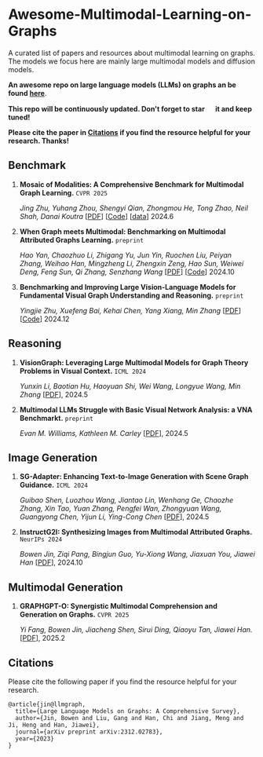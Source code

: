 # Awesome-Multimodal-Learning-on-Graphs

A curated list of papers and resources about multimodal learning on graphs. The models we focus here are mainly large multimodal models and diffusion models.

**An awesome repo on large language models (LLMs) on graphs an be found [here](https://github.com/PeterGriffinJin/Awesome-Language-Model-on-Graphs)**.

**This repo will be continuously updated. Don't forget to star <img src="./fig/star.svg" width="15" height="15" /> it and keep tuned!**

**Please cite the paper in [Citations](#citations) if you find the resource helpful for your research. Thanks!**

## Benchmark
1. **Mosaic of Modalities: A Comprehensive Benchmark for Multimodal Graph Learning.** `CVPR 2025`

    *Jing Zhu, Yuhang Zhou, Shengyi Qian, Zhongmou He, Tong Zhao, Neil Shah, Danai Koutra* [[PDF](https://arxiv.org/abs/2406.16321)] [[Code](https://github.com/mm-graph-benchmark/mm-graph-benchmark)] [[data](https://huggingface.co/datasets/mm-graph-org/mm-graph)] 2024.6

2. **When Graph meets Multimodal: Benchmarking on Multimodal Attributed Graphs Learning.** `preprint`

    *Hao Yan, Chaozhuo Li, Zhigang Yu, Jun Yin, Ruochen Liu, Peiyan Zhang, Weihao Han, Mingzheng Li, Zhengxin Zeng, Hao Sun, Weiwei Deng, Feng Sun, Qi Zhang, Senzhang Wang* [[PDF](https://arxiv.org/abs/2410.09132)] [[Code](https://github.com/sktsherlock/ATG)] 2024.10

3. **Benchmarking and Improving Large Vision-Language Models for Fundamental Visual Graph Understanding and Reasoning.** `preprint`

    *Yingjie Zhu, Xuefeng Bai, Kehai Chen, Yang Xiang, Min Zhang* [[PDF](https://arxiv.org/abs/2412.13540)] [[Code](https://github.com/AAAndy-Zhu/VGCure)] 2024.12


## Reasoning
1. **VisionGraph: Leveraging Large Multimodal Models for Graph Theory Problems in Visual Context.** `ICML 2024`

    *Yunxin Li, Baotian Hu, Haoyuan Shi, Wei Wang, Longyue Wang, Min Zhang* [[PDF](https://arxiv.org/abs/2405.04950)], 2024.5

2. **Multimodal LLMs Struggle with Basic Visual Network Analysis: a VNA Benchmarkt.** `preprint`

    *Evan M. Williams, Kathleen M. Carley* [[PDF](https://arxiv.org/abs/2405.06634)], 2024.5

## Image Generation
1. **SG-Adapter: Enhancing Text-to-Image Generation with Scene Graph Guidance.** `ICML 2024`

    *Guibao Shen, Luozhou Wang, Jiantao Lin, Wenhang Ge, Chaozhe Zhang, Xin Tao, Yuan Zhang, Pengfei Wan, Zhongyuan Wang, Guangyong Chen, Yijun Li, Ying-Cong Chen* [[PDF](https://arxiv.org/abs/2405.15321)], 2024.5

2. **InstructG2I: Synthesizing Images from Multimodal Attributed Graphs.** `NeurIPs 2024`

    *Bowen Jin, Ziqi Pang, Bingjun Guo, Yu-Xiong Wang, Jiaxuan You, Jiawei Han* [[PDF](https://arxiv.org/abs/2410.07157)], 2024.10

## Multimodal Generation
1. **GRAPHGPT-O: Synergistic Multimodal Comprehension and Generation on Graphs.** `CVPR 2025`

    *Yi Fang, Bowen Jin, Jiacheng Shen, Sirui Ding, Qiaoyu Tan, Jiawei Han.* [[PDF](https://arxiv.org/abs/2502.11925)], 2025.2


## Citations

Please cite the following paper if you find the resource helpful for your research.
```
@article{jin@llmgraph,
  title={Large Language Models on Graphs: A Comprehensive Survey},
  author={Jin, Bowen and Liu, Gang and Han, Chi and Jiang, Meng and Ji, Heng and Han, Jiawei},
  journal={arXiv preprint arXiv:2312.02783},
  year={2023}
}
```
